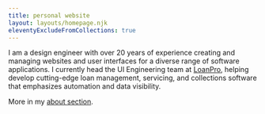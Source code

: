 ```yaml
---
title: personal website
layout: layouts/homepage.njk
eleventyExcludeFromCollections: true
---
```


I am a design engineer with over 20 years of experience creating and managing websites and user interfaces for a diverse range of software applications. I currently head the UI Engineering team at <a href="https://loanpro.io">LoanPro</a>, helping develop cutting-edge loan management, servicing, and collections software that emphasizes automation and data visibility.

More in my <a href="/about/">about section</a>.